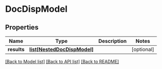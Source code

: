 # DocDispModel

## Properties
Name | Type | Description | Notes
------------ | ------------- | ------------- | -------------
**results** | [**list[NestedDocDispModel]**](NestedDocDispModel.md) |  | [optional] 

[[Back to Model list]](../README.md#documentation-for-models) [[Back to API list]](../README.md#documentation-for-api-endpoints) [[Back to README]](../README.md)


